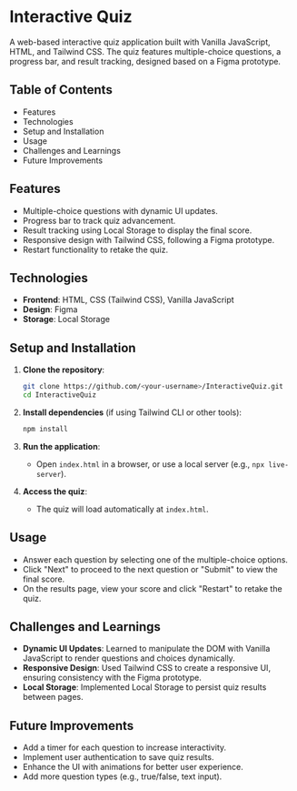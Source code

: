 # Interactive Quiz

A web-based interactive quiz application built with Vanilla JavaScript, HTML, and Tailwind CSS. The quiz features multiple-choice questions, a progress bar, and result tracking, designed based on a Figma prototype.

## Table of Contents

- Features
- Technologies
- Setup and Installation
- Usage
- Challenges and Learnings
- Future Improvements

## Features

- Multiple-choice questions with dynamic UI updates.
- Progress bar to track quiz advancement.
- Result tracking using Local Storage to display the final score.
- Responsive design with Tailwind CSS, following a Figma prototype.
- Restart functionality to retake the quiz.

## Technologies

- **Frontend**: HTML, CSS (Tailwind CSS), Vanilla JavaScript
- **Design**: Figma
- **Storage**: Local Storage

## Setup and Installation

1. **Clone the repository**:

   ```bash
   git clone https://github.com/<your-username>/InteractiveQuiz.git
   cd InteractiveQuiz
   ```

2. **Install dependencies** (if using Tailwind CLI or other tools):

   ```bash
   npm install
   ```

3. **Run the application**:

   - Open `index.html` in a browser, or use a local server (e.g., `npx live-server`).

4. **Access the quiz**:

   - The quiz will load automatically at `index.html`.

## Usage

- Answer each question by selecting one of the multiple-choice options.
- Click "Next" to proceed to the next question or "Submit" to view the final score.
- On the results page, view your score and click "Restart" to retake the quiz.

## Challenges and Learnings

- **Dynamic UI Updates**: Learned to manipulate the DOM with Vanilla JavaScript to render questions and choices dynamically.
- **Responsive Design**: Used Tailwind CSS to create a responsive UI, ensuring consistency with the Figma prototype.
- **Local Storage**: Implemented Local Storage to persist quiz results between pages.

## Future Improvements

- Add a timer for each question to increase interactivity.
- Implement user authentication to save quiz results.
- Enhance the UI with animations for better user experience.
- Add more question types (e.g., true/false, text input).
